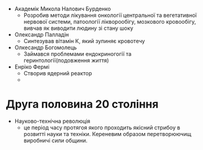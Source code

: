 - Академік Микола Налович Бурденко
  - Розробив методи лікування онкології центральної та вегетативної нервової системи, патоології лікворообігу, мозкового кровообігу, вивчав як виводити людину зі стану шоку
- Олександр Палладін
  - Синтезував вітамін К, який зупиняє кровотечу
- Олкесандр Богомолець
  - Займався проблемами ендокриногогії та геринтології(подовження життя)
- Енріко Фермі
  - Створив ядерний реактор
  - 
# Друга половина 20 століння
- Науково-технічна революція 
  - це період часу протягоя якого проходить якісний стрибоу в розвитті науки та техніки. Кереневим образом перетворюючищ виробничі сили общини.